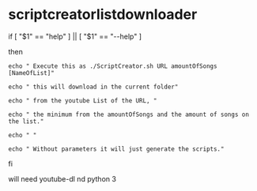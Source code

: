 # scriptcreatorlistdownloader

if [ "$1" == "help" ] || [ "$1" == "--help" ]

then

    echo " Execute this as ./ScriptCreator.sh URL amountOfSongs [NameOfList]"

    echo " this will download in the current folder"

    echo " from the youtube List of the URL, "

    echo " the minimum from the amountOfSongs and the amount of songs on the list."

    echo " "

    echo " Without parameters it will just generate the scripts."

fi


will need youtube-dl nd python 3

